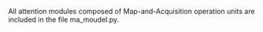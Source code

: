 All attention modules composed of Map-and-Acquisition operation units are included in the file ma_moudel.py.
